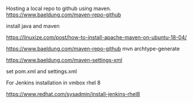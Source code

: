 Hosting a local repo to github using maven.
https://www.baeldung.com/maven-repo-github

install java and maven 



https://linuxize.com/post/how-to-install-apache-maven-on-ubuntu-18-04/



https://www.baeldung.com/maven-repo-github
mvn archtype-generate

https://www.baeldung.com/maven-settings-xml


set pom.xml and settings.xml 


For Jenkins installation in vmbox rhel 8

https://www.redhat.com/sysadmin/install-jenkins-rhel8
